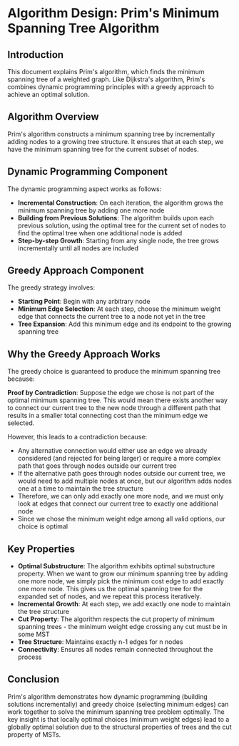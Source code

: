 # Algorithm Design: Prim's Minimum Spanning Tree Algorithm

## Introduction

This document explains Prim's algorithm, which finds the minimum spanning tree of a weighted graph. Like Dijkstra's algorithm, Prim's combines dynamic programming principles with a greedy approach to achieve an optimal solution.

## Algorithm Overview

Prim's algorithm constructs a minimum spanning tree by incrementally adding nodes to a growing tree structure. It ensures that at each step, we have the minimum spanning tree for the current subset of nodes.

## Dynamic Programming Component

The dynamic programming aspect works as follows:

-   **Incremental Construction**: On each iteration, the algorithm grows the minimum spanning tree by adding one more node
-   **Building from Previous Solutions**: The algorithm builds upon each previous solution, using the optimal tree for the current set of nodes to find the optimal tree when one additional node is added
-   **Step-by-step Growth**: Starting from any single node, the tree grows incrementally until all nodes are included

## Greedy Approach Component

The greedy strategy involves:

-   **Starting Point**: Begin with any arbitrary node
-   **Minimum Edge Selection**: At each step, choose the minimum weight edge that connects the current tree to a node not yet in the tree
-   **Tree Expansion**: Add this minimum edge and its endpoint to the growing spanning tree

## Why the Greedy Approach Works

The greedy choice is guaranteed to produce the minimum spanning tree because:

**Proof by Contradiction**: Suppose the edge we chose is not part of the optimal minimum spanning tree. This would mean there exists another way to connect our current tree to the new node through a different path that results in a smaller total connecting cost than the minimum edge we selected.

However, this leads to a contradiction because:

-   Any alternative connection would either use an edge we already considered (and rejected for being larger) or require a more complex path that goes through nodes outside our current tree
-   If the alternative path goes through nodes outside our current tree, we would need to add multiple nodes at once, but our algorithm adds nodes one at a time to maintain the tree structure
-   Therefore, we can only add exactly one more node, and we must only look at edges that connect our current tree to exactly one additional node
-   Since we chose the minimum weight edge among all valid options, our choice is optimal

## Key Properties

-   **Optimal Substructure**: The algorithm exhibits optimal substructure property. When we want to grow our minimum spanning tree by adding one more node, we simply pick the minimum cost edge to add exactly one more node. This gives us the optimal spanning tree for the expanded set of nodes, and we repeat this process iteratively.
-   **Incremental Growth**: At each step, we add exactly one node to maintain the tree structure
-   **Cut Property**: The algorithm respects the cut property of minimum spanning trees - the minimum weight edge crossing any cut must be in some MST
-   **Tree Structure**: Maintains exactly n-1 edges for n nodes
-   **Connectivity**: Ensures all nodes remain connected throughout the process

## Conclusion

Prim's algorithm demonstrates how dynamic programming (building solutions incrementally) and greedy choice (selecting minimum edges) can work together to solve the minimum spanning tree problem optimally. The key insight is that locally optimal choices (minimum weight edges) lead to a globally optimal solution due to the structural properties of trees and the cut property of MSTs.
